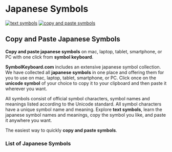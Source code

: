 # Japanese Symbols
[![text symbols](https://img.shields.io/badge/github-symbols-green.svg)](https://github.com/symbolkeyboard/symbols)
[![copy and paste symbols](https://img.shields.io/badge/source-symbolkeyboad.com-orange.svg)](https://symbolkeyboard.com)
## Copy and Paste Japanese Symbols

**Copy and paste japanese symbols** on mac, laptop, tablet, smartphone, or PC with one click from **symbol keyboard**.

**SymbolKeyboard.com** includes an extensive japanese symbol collection. We have collected all **japanese symbols** in one place and offering them for you to use on mac, laptop, tablet, smartphone, or PC. Click once on the **unicode symbol** of your choice to copy it to your clipboard and then paste it wherever you want.

All symbols consist of official symbol characters, symbol names and meanings listed according to the Unicode standard. All symbol characters have a unique symbol name and meaning. Explore **text symbols**, learn the japanese symbol names and meanings, copy the symbol you like, and paste it anywhere you want.

The easiest way to quickly **copy and paste symbols**.
### List of Japanese Symbols
